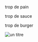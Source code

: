 trop de pain

trop de sauce

trop de burger

![un titre](https://rs-menus-api.roocdn.com/images/0d0c2946-38c2-4146-98f2-6fa0256fbe4e/image.jpeg)
